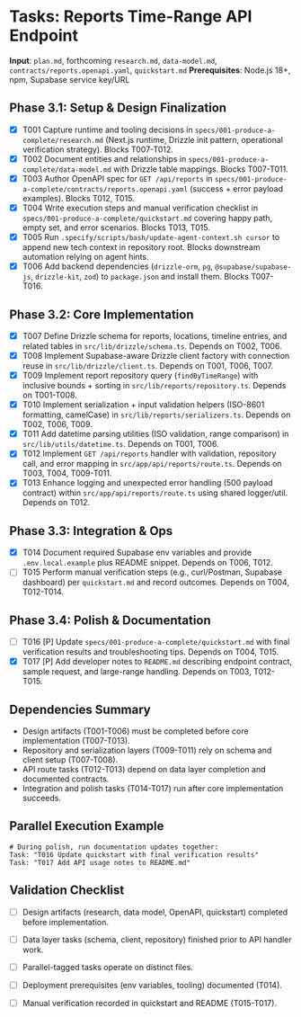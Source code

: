 # Tasks: Reports Time-Range API Endpoint

**Input**: `plan.md`, forthcoming `research.md`, `data-model.md`, `contracts/reports.openapi.yaml`, `quickstart.md`
**Prerequisites**: Node.js 18+, npm, Supabase service key/URL

## Phase 3.1: Setup & Design Finalization
- [X] T001 Capture runtime and tooling decisions in `specs/001-produce-a-complete/research.md` (Next.js runtime, Drizzle init pattern, operational verification strategy). Blocks T007-T012.
- [X] T002 Document entities and relationships in `specs/001-produce-a-complete/data-model.md` with Drizzle table mappings. Blocks T007-T011.
- [X] T003 Author OpenAPI spec for `GET /api/reports` in `specs/001-produce-a-complete/contracts/reports.openapi.yaml` (success + error payload examples). Blocks T012, T015.
- [X] T004 Write execution steps and manual verification checklist in `specs/001-produce-a-complete/quickstart.md` covering happy path, empty set, and error scenarios. Blocks T013, T015.
- [X] T005 Run `.specify/scripts/bash/update-agent-context.sh cursor` to append new tech context in repository root. Blocks downstream automation relying on agent hints.
- [X] T006 Add backend dependencies (`drizzle-orm`, `pg`, `@supabase/supabase-js`, `drizzle-kit`, `zod`) to `package.json` and install them. Blocks T007-T016.

## Phase 3.2: Core Implementation
- [X] T007 Define Drizzle schema for reports, locations, timeline entries, and related tables in `src/lib/drizzle/schema.ts`. Depends on T002, T006.
- [X] T008 Implement Supabase-aware Drizzle client factory with connection reuse in `src/lib/drizzle/client.ts`. Depends on T001, T006, T007.
- [X] T009 Implement report repository query (`findByTimeRange`) with inclusive bounds + sorting in `src/lib/reports/repository.ts`. Depends on T001-T008.
- [X] T010 Implement serialization + input validation helpers (ISO-8601 formatting, camelCase) in `src/lib/reports/serializers.ts`. Depends on T002, T006, T009.
- [X] T011 Add datetime parsing utilities (ISO validation, range comparison) in `src/lib/utils/datetime.ts`. Depends on T001, T006.
- [X] T012 Implement `GET /api/reports` handler with validation, repository call, and error mapping in `src/app/api/reports/route.ts`. Depends on T003, T004, T009-T011.
- [X] T013 Enhance logging and unexpected error handling (500 payload contract) within `src/app/api/reports/route.ts` using shared logger/util. Depends on T012.

## Phase 3.3: Integration & Ops
- [X] T014 Document required Supabase env variables and provide `.env.local.example` plus README snippet. Depends on T006, T012.
- [ ] T015 Perform manual verification steps (e.g., curl/Postman, Supabase dashboard) per `quickstart.md` and record outcomes. Depends on T004, T012-T014.

## Phase 3.4: Polish & Documentation
- [ ] T016 [P] Update `specs/001-produce-a-complete/quickstart.md` with final verification results and troubleshooting tips. Depends on T004, T015.
- [X] T017 [P] Add developer notes to `README.md` describing endpoint contract, sample request, and large-range handling. Depends on T003, T012-T015.

## Dependencies Summary
- Design artifacts (T001-T006) must be completed before core implementation (T007-T013).
- Repository and serialization layers (T009-T011) rely on schema and client setup (T007-T008).
- API route tasks (T012-T013) depend on data layer completion and documented contracts.
- Integration and polish tasks (T014-T017) run after core implementation succeeds.

## Parallel Execution Example
```
# During polish, run documentation updates together:
Task: "T016 Update quickstart with final verification results"
Task: "T017 Add API usage notes to README.md"
```

## Validation Checklist
- [ ] Design artifacts (research, data model, OpenAPI, quickstart) completed before implementation.
- [ ] Data layer tasks (schema, client, repository) finished prior to API handler work.
- [ ] Parallel-tagged tasks operate on distinct files.
- [ ] Deployment prerequisites (env variables, tooling) documented (T014).
- [ ] Manual verification recorded in quickstart and README (T015-T017).

